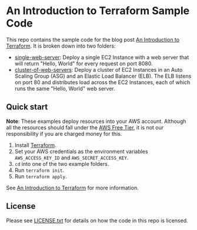 # An Introduction to Terraform Sample Code

This repo contains the sample code for the blog post [An Introduction to
Terraform](https://blog.gruntwork.io/an-introduction-to-terraform-f17df9c6d180#.eo54nuvuj). It is broken down into two
folders:

* [single-web-server](./single-web-server): Deploy a single EC2 Instance with a web server that will return
  "Hello, World" for every request on port 8080.
* [cluster-of-web-servers](./cluster-of-web-servers): Deploy a cluster of EC2 Instances in an Auto Scaling Group (ASG)
  and an Elastic Load Balancer (ELB). The ELB listens on port 80 and distributes load across the EC2 Instances, each
  of which runs the same "Hello, World" web server.

## Quick start

**Note**: These examples deploy resources into your AWS account. Although all the resources should fall under the
[AWS Free Tier](https://aws.amazon.com/free/), it is not our responsibility if you are charged money for this.

1. Install [Terraform](https://www.terraform.io/).
1. Set your AWS credentials as the environment variables `AWS_ACCESS_KEY_ID` and `AWS_SECRET_ACCESS_KEY`.
1. `cd` into one of the two example folders.
1. Run `terraform init`.
1. Run `terraform apply`.

See [An Introduction to Terraform](https://blog.gruntwork.io/an-introduction-to-terraform-f17df9c6d180#.eo54nuvuj) for
more information.

## License

Please see [LICENSE.txt](/LICENSE.txt) for details on how the code in this repo is licensed.

